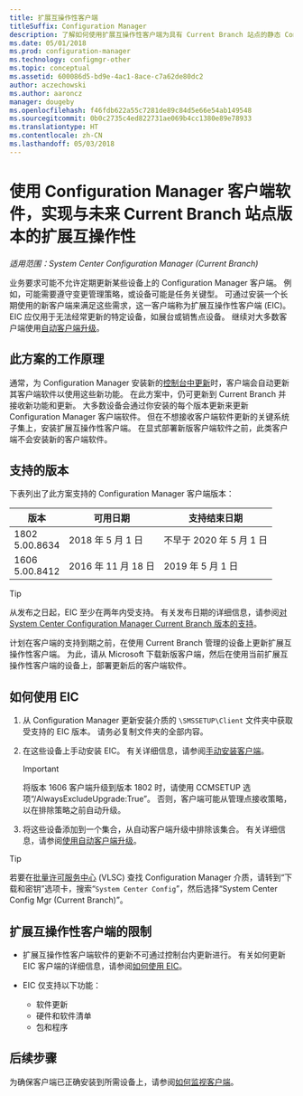 ```yaml
---
title: 扩展互操作性客户端
titleSuffix: Configuration Manager
description: 了解如何使用扩展互操作性客户端为具有 Current Branch 站点的静态 Configuration Manager 客户端提供长期支持。
ms.date: 05/01/2018
ms.prod: configuration-manager
ms.technology: configmgr-other
ms.topic: conceptual
ms.assetid: 600086d5-bd9e-4ac1-8ace-c7a62de80dc2
author: aczechowski
ms.author: aaroncz
manager: dougeby
ms.openlocfilehash: f46fdb622a55c7281de89c84d5e66e54ab149548
ms.sourcegitcommit: 0b0c2735c4ed822731ae069b4cc1380e89e78933
ms.translationtype: HT
ms.contentlocale: zh-CN
ms.lasthandoff: 05/03/2018
---
```

# <a name="use-the-configuration-manager-client-software-for-extended-interoperability-with-future-versions-of-a-current-branch-site"></a>使用 Configuration Manager 客户端软件，实现与未来 Current Branch 站点版本的扩展互操作性

*适用范围：System Center Configuration Manager (Current Branch)*  

业务要求可能不允许定期更新某些设备上的 Configuration Manager 客户端。 例如，可能需要遵守变更管理策略，或设备可能是任务关键型。 可通过安装一个长期使用的新客户端来满足这些需求，这一客户端称为扩展互操作性客户端 (EIC)。 EIC 应仅用于无法经常更新的特定设备，如展台或销售点设备。 继续对大多数客户端使用[自动客户端升级](/sccm/core/clients/manage/upgrade/upgrade-clients-for-windows-computers#use-automatic-client-upgrade)。 

## <a name="how-this-scenario-works"></a>此方案的工作原理

通常，为 Configuration Manager 安装新的[控制台中更新](/sccm/core/servers/manage/install-in-console-updates)时，客户端会自动更新其客户端软件以使用这些新功能。 在此方案中，仍可更新到 Current Branch 并接收新功能和更新。 大多数设备会通过你安装的每个版本更新来更新 Configuration Manager 客户端软件。 但在不想接收客户端软件更新的关键系统子集上，安装扩展互操作性客户端。 在显式部署新版客户端软件之前，此类客户端不会安装新的客户端软件。



## <a name="supported-versions"></a>支持的版本
下表列出了此方案支持的 Configuration Manager 客户端版本：

| 版本  | 可用日期  | 支持结束日期  |
|---------|---------|---------|
|1802<br/>5.00.8634     | 2018 年 5 月 1 日        | 不早于 2020 年 5 月 1 日        |
|1606<br/>5.00.8412     | 2016 年 11 月 18 日        | 2019 年 5 月 1 日        |

> [!TIP]  
> 从发布之日起，EIC 至少在两年内受支持。 有关发布日期的详细信息，请参阅[对 System Center Configuration Manager Current Branch 版本的支持](/sccm/core/servers/manage/current-branch-versions-supported)。  

计划在客户端的支持到期之前，在使用 Current Branch 管理的设备上更新扩展互操作性客户端。 为此，请从 Microsoft 下载新版客户端，然后在使用当前扩展互操作性客户端的设备上，部署更新后的客户端软件。



## <a name="how-to-use-the-eic"></a>如何使用 EIC

1. 从 Configuration Manager 更新安装介质的 `\SMSSETUP\Client` 文件夹中获取受支持的 EIC 版本。 请务必复制文件夹的全部内容。  

2. 在这些设备上手动安装 EIC。 有关详细信息，请参阅[手动安装客户端](/sccm/core/clients/deploy/deploy-clients-to-windows-computers#BKMK_Manual)。  

    > [!Important]  
    > 将版本 1606 客户端升级到版本 1802 时，请使用 CCMSETUP 选项“/AlwaysExcludeUpgrade:True”。 否则，客户端可能从管理点接收策略，以在排除策略之前自动升级。

3. 将这些设备添加到一个集合，从自动客户端升级中排除该集合。 有关详细信息，请参阅[使用自动客户端升级](/sccm/core/clients/manage/upgrade/upgrade-clients-for-windows-computers#use-automatic-client-upgrade)。  

> [!TIP]  
> 若要在[批量许可服务中心](https://www.microsoft.com/Licensing/servicecenter/Downloads/DownloadsAndKeys.aspx) (VLSC) 查找 Configuration Manager 介质，请转到“下载和密钥”选项卡，搜索“`System Center Config`”，然后选择“System Center Config Mgr (Current Branch)”。



## <a name="limitations-of-the-extended-interoperability-client"></a>扩展互操作性客户端的限制

- 扩展互操作性客户端软件的更新不可通过控制台内更新进行。 有关如何更新 EIC 客户端的详细信息，请参阅[如何使用 EIC](#how-to-use-the-eic)。  

- EIC 仅支持以下功能：  

   - 软件更新  
   - 硬件和软件清单
   - 包和程序



## <a name="next-steps"></a>后续步骤

为确保客户端已正确安装到所需设备上，请参阅[如何监视客户端](/sccm/core/clients/manage/monitor-clients)。
